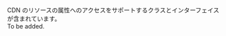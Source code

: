 <Namespace Name="Microsoft.Azure.Management.Cdn.Fluent.Models">
  <Docs>
    <summary>CDN のリソースの属性へのアクセスをサポートするクラスとインターフェイスが含まれています。</summary> 
    <remarks>To be added.</remarks>
  </Docs>
</Namespace>
